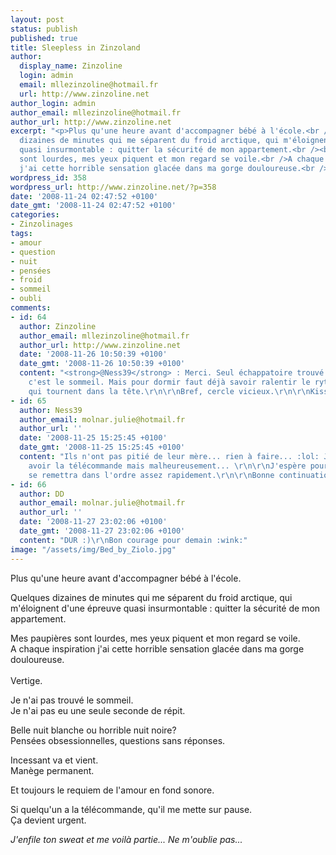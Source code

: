 ```yaml
---
layout: post
status: publish
published: true
title: Sleepless in Zinzoland
author:
  display_name: Zinzoline
  login: admin
  email: mllezinzoline@hotmail.fr
  url: http://www.zinzoline.net
author_login: admin
author_email: mllezinzoline@hotmail.fr
author_url: http://www.zinzoline.net
excerpt: "<p>Plus qu'une heure avant d'accompagner bébé à l'école.<br /><br />Quelques
  dizaines de minutes qui me séparent du froid arctique, qui m'éloignent d'une épreuve
  quasi insurmontable : quitter la sécurité de mon appartement.<br /><br />Mes paupières
  sont lourdes, mes yeux piquent et mon regard se voile.<br />A chaque inspiration
  j'ai cette horrible sensation glacée dans ma gorge douloureuse.<br /></p>"
wordpress_id: 358
wordpress_url: http://www.zinzoline.net/?p=358
date: '2008-11-24 02:47:52 +0100'
date_gmt: '2008-11-24 02:47:52 +0100'
categories:
- Zinzolinages
tags:
- amour
- question
- nuit
- pensées
- froid
- sommeil
- oubli
comments:
- id: 64
  author: Zinzoline
  author_email: mllezinzoline@hotmail.fr
  author_url: http://www.zinzoline.net
  date: '2008-11-26 10:50:39 +0100'
  date_gmt: '2008-11-26 10:50:39 +0100'
  content: "<strong>@Ness39</strong> : Merci. Seul échappatoire trouvé pour le moment
    c'est le sommeil. Mais pour dormir faut déjà savoir ralentir le rythme des pensées
    qui tournent dans la tête.\r\n\r\nBref, cercle vicieux.\r\n\r\nKissoux !"
- id: 65
  author: Ness39
  author_email: molnar.julie@hotmail.fr
  author_url: ''
  date: '2008-11-25 15:25:45 +0100'
  date_gmt: '2008-11-25 15:25:45 +0100'
  content: "Ils n'ont pas pitié de leur mère... rien à faire... :lol: J'aimerais bien
    avoir la télécommande mais malheureusement... \r\n\r\nJ'espère pour toi que tout
    se remettra dans l'ordre assez rapidement.\r\n\r\nBonne continuation.\r\nKiss"
- id: 66
  author: DD
  author_email: molnar.julie@hotmail.fr
  author_url: ''
  date: '2008-11-27 23:02:06 +0100'
  date_gmt: '2008-11-27 23:02:06 +0100'
  content: "DUR :)\r\nBon courage pour demain :wink:"
image: "/assets/img/Bed_by_Ziolo.jpg"
---
```

<p style="text-align: justify;">Plus qu'une heure avant d'accompagner bébé à l'école.</p>
<p>Quelques dizaines de minutes qui me séparent du froid arctique, qui m'éloignent d'une épreuve quasi insurmontable : quitter la sécurité de mon appartement.</p>
<p>Mes paupières sont lourdes, mes yeux piquent et mon regard se voile.<br />A chaque inspiration j'ai cette horrible sensation glacée dans ma gorge douloureuse.<br /><a id="more"></a><a id="more-358"></a><br />Vertige.</p>
<p>Je n'ai pas trouvé le sommeil.<br />Je n'ai pas eu une seule seconde de répit.</p>
<p>Belle nuit blanche ou horrible nuit noire?<br />Pensées obsessionnelles, questions sans réponses.</p>
<p>Incessant va et vient.<br />Manège permanent.</p>
<p>Et toujours le requiem de l'amour en fond sonore.</p>
<p>Si quelqu'un a la télécommande, qu'il me mette sur pause.<br />Ça devient urgent.</p>
<p><em>J'enfile ton sweat et me voilà partie... Ne m'oublie pas...</em></p>
<p><em><br /></em></p>
